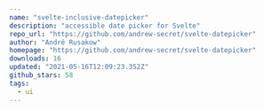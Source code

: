```yaml
---
name: "svelte-inclusive-datepicker"
description: "accessible date picker for Svelte"
repo_url: "https://github.com/andrew-secret/svelte-datepicker"
author: "André Rusakow"
homepage: "https://github.com/andrew-secret/svelte-datepicker"
downloads: 16
updated: "2021-05-16T12:09:23.352Z"
github_stars: 58
tags: 
  - ui
---
```

